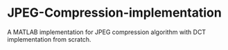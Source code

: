 # JPEG-Compression-implementation
A MATLAB implementation for JPEG compression algorithm with DCT implementation from scratch. 
